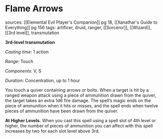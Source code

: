 # Flame Arrows
sources: [[Elemental Evil Player's Companion]] pg 18, [[Xanathar's Guide to Everything]] pg 156
tags: artificer, druid, ranger, [[Sorceror]], [[Wizard]], [[3rd level]], transmutation

**3rd-level transmutation**

*Casting time*: 1 action

*Range*: Touch

*Components*: V, S

*Duration*: Concentration, up to 1 hour

You touch a quiver containing arrows or bolts. When a target is hit by a ranged weapon attack using a piece of ammunition drawn from the quiver, the target takes an extra 1d6 fire damage. The spell’s magic ends on the piece of ammunition when it hits or misses, and the spell ends when twelve pieces of ammunition have been drawn from the quiver.

**At Higher Levels.** When you cast this spell using a spell slot of 4th level or higher, the number of pieces of ammunition you can affect with this spell increases by two for each slot level above 3rd.

